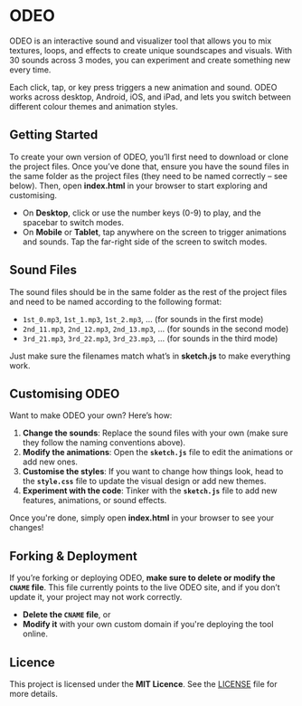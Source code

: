 # ODEO

ODEO is an interactive sound and visualizer tool that allows you to mix textures, loops, and effects to create unique soundscapes and visuals. With 30 sounds across 3 modes, you can experiment and create something new every time.

Each click, tap, or key press triggers a new animation and sound. ODEO works across desktop, Android, iOS, and iPad, and lets you switch between different colour themes and animation styles.

## Getting Started

To create your own version of ODEO, you’ll first need to download or clone the project files. Once you’ve done that, ensure you have the sound files in the same folder as the project files (they need to be named correctly – see below). Then, open **index.html** in your browser to start exploring and customising.

- On **Desktop**, click or use the number keys (0-9) to play, and the spacebar to switch modes.
- On **Mobile** or **Tablet**, tap anywhere on the screen to trigger animations and sounds. Tap the far-right side of the screen to switch modes.

## Sound Files

The sound files should be in the same folder as the rest of the project files and need to be named according to the following format:

- `1st_0.mp3`, `1st_1.mp3`, `1st_2.mp3`, ... (for sounds in the first mode)
- `2nd_11.mp3`, `2nd_12.mp3`, `2nd_13.mp3`, ... (for sounds in the second mode)
- `3rd_21.mp3`, `3rd_22.mp3`, `3rd_23.mp3`, ... (for sounds in the third mode)

Just make sure the filenames match what’s in **sketch.js** to make everything work.

## Customising ODEO

Want to make ODEO your own? Here’s how:

1. **Change the sounds**: Replace the sound files with your own (make sure they follow the naming conventions above).
2. **Modify the animations**: Open the **`sketch.js`** file to edit the animations or add new ones.
3. **Customise the styles**: If you want to change how things look, head to the **`style.css`** file to update the visual design or add new themes.
4. **Experiment with the code**: Tinker with the **`sketch.js`** file to add new features, animations, or sound effects.

Once you're done, simply open **index.html** in your browser to see your changes!

## Forking & Deployment

If you’re forking or deploying ODEO, **make sure to delete or modify the `CNAME` file**. This file currently points to the live ODEO site, and if you don’t update it, your project may not work correctly.

- **Delete the `CNAME` file**, or
- **Modify it** with your own custom domain if you're deploying the tool online.

## Licence

This project is licensed under the **MIT Licence**. See the [LICENSE](LICENSE) file for more details.
